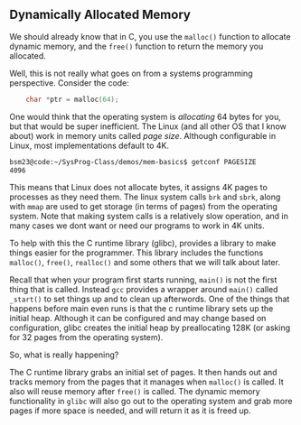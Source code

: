 ## Dynamically Allocated Memory

We should already know that in C, you use the `malloc()` function to allocate dynamic memory, and the `free()` function to return the memory you allocated.

Well, this is not really what goes on from a systems programming perspective.  Consider the code:

```c
    char *ptr = malloc(64);
```

One would think that the operating system is *allocating* 64 bytes for you, but that would be super inefficient.  The Linux (and all other OS that I know about) work in memory units called *page size*.  Although configurable in Linux, most implementations default to 4K. 

```bash
bsm23@code:~/SysProg-Class/demos/mem-basics$ getconf PAGESIZE
4096
```

This means that Linux does not allocate bytes, it assigns 4K pages to processes as they need them.  The linux system calls `brk` and `sbrk`, along with `mmap` are used to get storage (in terms of pages) from the operating system.  Note that making system calls is a relatively slow operation, and in many cases we dont want or need our programs to work in 4K units.

To help with this the C runtime library (glibc), provides a library to make things easier for the programmer.  This library includes the functions `malloc()`, `free()`, `realloc()` and some others that we will talk about later.  

Recall that when your program first starts running, `main()` is not the first thing that is called.  Instead `gcc` provides a wrapper around `main()` called `_start()` to set things up and to clean up afterwords.  One of the things that happens before main even runs is that the c runtime library sets up the initial heap.  Although it can be configured and may change based on configuration, glibc creates the initial heap by preallocating 128K (or asking for 32 pages from the operating system).

So, what is really happening?

The C runtime library grabs an initial set of pages.  It then hands out and tracks memory from the pages that it manages when `malloc()` is called. It also will reuse memory after `free()` is called.  The dynamic memory functionality in `glibc` will also go out to the operating system and grab more pages if more space is needed, and will return it as it is freed up. 